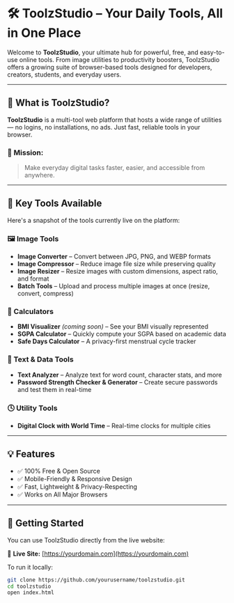 # 🛠️ ToolzStudio – Your Daily Tools, All in One Place

Welcome to **ToolzStudio**, your ultimate hub for powerful, free, and easy-to-use online tools. From image utilities to productivity boosters, ToolzStudio offers a growing suite of browser-based tools designed for developers, creators, students, and everyday users.

---

## 🌟 What is ToolzStudio?

**ToolzStudio** is a multi-tool web platform that hosts a wide range of utilities — no logins, no installations, no ads. Just fast, reliable tools in your browser.

### 🎯 Mission:
> Make everyday digital tasks faster, easier, and accessible from anywhere.

---

## 🧰 Key Tools Available

Here's a snapshot of the tools currently live on the platform:

### 🖼️ Image Tools
- **Image Converter** – Convert between JPG, PNG, and WEBP formats
- **Image Compressor** – Reduce image file size while preserving quality
- **Image Resizer** – Resize images with custom dimensions, aspect ratio, and format
- **Batch Tools** – Upload and process multiple images at once (resize, convert, compress)

### 🔢 Calculators
- **BMI Visualizer** *(coming soon)* – See your BMI visually represented
- **SGPA Calculator** – Quickly compute your SGPA based on academic data
- **Safe Days Calculator** – A privacy-first menstrual cycle tracker

### 🧠 Text & Data Tools
- **Text Analyzer** – Analyze text for word count, character stats, and more
- **Password Strength Checker & Generator** – Create secure passwords and test them in real-time

### 🕓 Utility Tools
- **Digital Clock with World Time** – Real-time clocks for multiple cities

---

## 💡 Features

- ✅ 100% Free & Open Source
- ✅ Mobile-Friendly & Responsive Design
- ✅ Fast, Lightweight & Privacy-Respecting
- ✅ Works on All Major Browsers

---

## 🚀 Getting Started

You can use ToolzStudio directly from the live website:

🔗 **Live Site:** [https://yourdomain.com](https://yourdomain.com)

To run it locally:

```bash
git clone https://github.com/yourusername/toolzstudio.git
cd toolzstudio
open index.html
